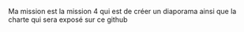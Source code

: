 Ma mission est la mission 4 qui est de créer un diaporama ainsi que la charte qui sera exposé sur ce github
